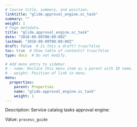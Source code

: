 ```yaml
---
# Course title, summary, and position.
linktitle: "glide.approval_engine.sc_task"
summary: ""
weight: 1
# Page metadata.
title: "glide.approval_engine.sc_task"
date: "2018-09-09T00:00:00Z"
lastmod: "2018-09-09T00:00:00Z"
draft: false  # Is this a draft? true/false
toc: true  # Show table of contents? true/false
type: docs  # Do not modify.

# Add menu entry to sidebar.
# - name: Declare this menu item as a parent with ID name.
# - weight: Position of link in menu.
menu:
  properties:
    parent: Properties
    name: "glide.approval_engine.sc_task"
    weight: 1
---
```


Description: Service catalog tasks approval engine:


Value: `process_guide`